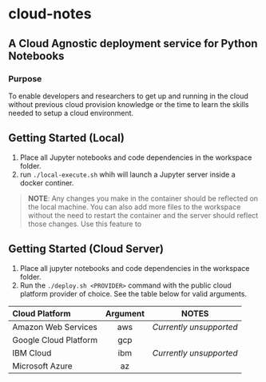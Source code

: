 # cloud-notes
## A Cloud Agnostic deployment service for Python Notebooks

### Purpose
To enable developers and researchers to get up and running in the cloud without previous cloud provision knowledge or the time to learn the skills needed to setup a cloud environment.

## Getting Started (Local)
1. Place all Jupyter notebooks and code dependencies in the workspace folder.
2. run `./local-execute.sh` whih will launch a Jupyter server inside a docker continer.


> **__NOTE__**: Any changes you make in the container should be reflected on the local machine.
> You can also add more files to the workspace without the need to restart the container
> and the server should reflect those changes. Use this feature to 

## Getting Started (Cloud Server)
1. Place all jupyter notebooks and code dependencies in the workspace folder.
2. Run the `./deploy.sh <PROVIDER>`  command with the public cloud platform provider of choice. See the table below for valid arguments.

|     Cloud Platform    | Argument |          NOTES          |
|:----------------------|:--------:|-------------------------|
| Amazon Web Services   | aws      | *Currently unsupported* |
| Google Cloud Platform | gcp      |                         |
| IBM Cloud             | ibm      | *Currently unsupported* |
| Microsoft Azure       | az       |                         |

